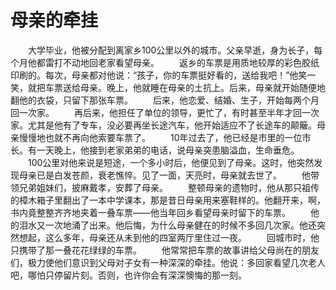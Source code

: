 # 母亲的牵挂
　　大学毕业，他被分配到离家乡100公里以外的城市。父亲早逝，身为长子，每个月他都雷打不动地回老家看望母亲。 
　　返乡的车票是用质地较厚的彩色胶纸印刷的。每次，母亲都对他说：“孩子，你的车票挺好看的，送给我吧！”他笑一笑，就把车票送给母亲。晚上，他就睡在母亲的土抗上。后来，母亲就开始随便地翻他的衣袋，只留下那张车票。 
　　后来，他恋爱、结婚、生子，开始每两个月回一次家。 
　　再后来，他担任了单位的领导，更忙了，有时甚至半年才回一次家。尤其是他有了专车，没必要再坐长途汽车，他开始适应不了长途车的颠簸。母亲慢慢地也就不再向他索要车票了。 
　　10年过去了，他已经是市里的一位市长。有一天晚上，他接到老家弟弟的电话，说母亲突患脑溢血，生命垂危。 
　　100公里对他来说是短途，一个多小时后，他便见到了母亲。这时，他突然发现母亲已是白发苍颜，衰老憔悴。见了一面，天亮时，母亲就去世了。 
　　他带领兄弟姐妹们，披麻戴孝，安葬了母亲。 
　　整顿母亲的遗物时，他从那只祖传的樟木箱子里翻出了一本中学课本，那是昔日母亲用来塞鞋样的。他翻开来，啊，书内竟整整齐齐地夹着一叠车票——他当年回乡看望母亲时留下的车票。 
　　他的泪水又一次地涌了出来。他后悔，为什么母亲健在的时候不多回几次家。他还突然想起，这么多年，母亲还从未到他的四室两厅里住过一夜。 
　　回城市时，他只携带了那一叠花花绿绿的车票。 
　　他常常把车票的故事讲给父母尚在的朋友们，极力使他们意识到父母对子女有一种深深的牵挂。他说：多回家看望几次老人吧，哪怕只停留片刻。否则，也许你会有深深懊悔的那一刻。
 